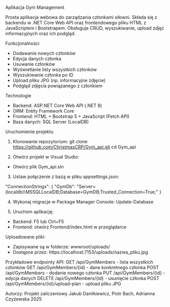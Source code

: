 Aplikacja Gym Management

Prosta aplikacja webowa do zarządzania członkami siłowni. Składa się z backendu w .NET Core Web API oraz frontendowego pliku HTML z JavaScriptem i Bootstrapem. Obsługuje CRUD, wyszukiwanie, upload zdjęć informacyjnych oraz ich podgląd.

Funkcjonalności
- Dodawanie nowych członków
- Edycja danych członka
- Usuwanie członków
- Wyświetlanie listy wszystkich członków
- Wyszukiwanie członka po ID
- Upload pliku JPG (np. informacyjne zdjęcie)
- Podgląd zdjęcia powiązanego z członkiem

Technologie
- Backend: ASP.NET Core Web API (.NET 8)
- ORM: Entity Framework Core
- Frontend: HTML + Bootstrap 5 + JavaScript (Fetch API)
- Baza danych: SQL Server (LocalDB)

Uruchomienie projektu

1. Klonowanie repozytorium:
git clone https://github.com/ChristmasCRP/Gym_api.git
cd Gym_api

2. Otwórz projekt w Visual Studio:
- Otwórz plik Gym_api.sln

3. Ustaw połączenie z bazą w pliku appsettings.json:

"ConnectionStrings": {
  "GymDb": "Server=(localdb)\\MSSQLLocalDB;Database=GymDB;Trusted_Connection=True;"
}

4. Wykonaj migracje w Package Manager Console:
Update-Database

5. Uruchom aplikację:
- Backend: F5 lub Ctrl+F5
- Frontend: otwórz Frontend/index.html w przeglądarce

Uploadowane pliki:
- Zapisywane są w folderze: wwwroot/uploads/
- Dostępne przez: https://localhost:7153/uploads/nazwa_pliku.jpg

Przykładowe endpointy API:
GET    /api/GymMembers                   - lista wszystkich członków
GET    /api/GymMembers/{id}              - dane konkretnego członka
POST   /api/GymMembers                   - dodanie nowego członka
PUT    /api/GymMembers/{id}              - edycja danych
DELETE /api/GymMembers/{id}              - usunięcie członka
POST   /api/GymMembers/{id}/upload-plan  - upload pliku JPG

Autorzy:
Projekt zaliczeniowy
Jakub Danilkiewicz, Piotr Bach, Adrianna Czyżewska
2025
